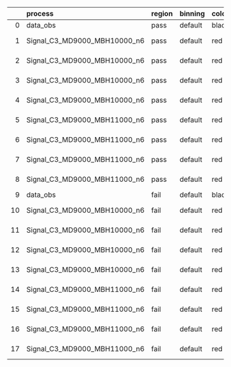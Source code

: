 |    | process                      | region   | binning   | color   | process_type   |   scale | variation   | source_filename                                                       | source_histname    | alias                        | title     |   combine_idx |     lnN |   shapes | syst_type   | direction   | variation_alias   |
|---:|:-----------------------------|:---------|:----------|:--------|:---------------|--------:|:------------|:----------------------------------------------------------------------|:-------------------|:-----------------------------|:----------|--------------:|--------:|---------:|:------------|:------------|:------------------|
|  0 | data_obs                     | pass     | default   | black   | DATA           |       1 | nominal     | ./histograms_for_2DAlphabet_v18//BH_Data.root                         | hpass              | Data                         | Data      |           nan | nan     |      nan | nan         | nan         | nan               |
|  1 | Signal_C3_MD9000_MBH10000_n6 | pass     | default   | red     | SIGNAL         |       1 | lumi        | ./histograms_for_2DAlphabet_v18//BH_Signal_C3_MD9000_MBH10000_n6.root | hpass              | Signal_C3_MD9000_MBH10000_n6 | BH signal |           nan |   1.016 |      nan | lnN         | nan         | nan               |
|  2 | Signal_C3_MD9000_MBH10000_n6 | pass     | default   | red     | SIGNAL         |       1 | SVM         | ./histograms_for_2DAlphabet_v18//BH_Signal_C3_MD9000_MBH10000_n6.root | hpass_SVMsyst_up   | Signal_C3_MD9000_MBH10000_n6 | BH signal |           nan | nan     |        1 | shapes      | Up          | SVMsyst           |
|  3 | Signal_C3_MD9000_MBH10000_n6 | pass     | default   | red     | SIGNAL         |       1 | SVM         | ./histograms_for_2DAlphabet_v18//BH_Signal_C3_MD9000_MBH10000_n6.root | hpass_SVMsyst_down | Signal_C3_MD9000_MBH10000_n6 | BH signal |           nan | nan     |        1 | shapes      | Down        | SVMsyst           |
|  4 | Signal_C3_MD9000_MBH10000_n6 | pass     | default   | red     | SIGNAL         |       1 | nominal     | ./histograms_for_2DAlphabet_v18//BH_Signal_C3_MD9000_MBH10000_n6.root | hpass              | Signal_C3_MD9000_MBH10000_n6 | BH signal |           nan | nan     |      nan | nan         | nan         | nan               |
|  5 | Signal_C3_MD9000_MBH11000_n6 | pass     | default   | red     | SIGNAL         |       1 | lumi        | ./histograms_for_2DAlphabet_v18//BH_Signal_C3_MD9000_MBH11000_n6.root | hpass              | Signal_C3_MD9000_MBH11000_n6 | BH signal |           nan |   1.016 |      nan | lnN         | nan         | nan               |
|  6 | Signal_C3_MD9000_MBH11000_n6 | pass     | default   | red     | SIGNAL         |       1 | SVM         | ./histograms_for_2DAlphabet_v18//BH_Signal_C3_MD9000_MBH11000_n6.root | hpass_SVMsyst_up   | Signal_C3_MD9000_MBH11000_n6 | BH signal |           nan | nan     |        1 | shapes      | Up          | SVMsyst           |
|  7 | Signal_C3_MD9000_MBH11000_n6 | pass     | default   | red     | SIGNAL         |       1 | SVM         | ./histograms_for_2DAlphabet_v18//BH_Signal_C3_MD9000_MBH11000_n6.root | hpass_SVMsyst_down | Signal_C3_MD9000_MBH11000_n6 | BH signal |           nan | nan     |        1 | shapes      | Down        | SVMsyst           |
|  8 | Signal_C3_MD9000_MBH11000_n6 | pass     | default   | red     | SIGNAL         |       1 | nominal     | ./histograms_for_2DAlphabet_v18//BH_Signal_C3_MD9000_MBH11000_n6.root | hpass              | Signal_C3_MD9000_MBH11000_n6 | BH signal |           nan | nan     |      nan | nan         | nan         | nan               |
|  9 | data_obs                     | fail     | default   | black   | DATA           |       1 | nominal     | ./histograms_for_2DAlphabet_v18//BH_Data.root                         | hfail              | Data                         | Data      |           nan | nan     |      nan | nan         | nan         | nan               |
| 10 | Signal_C3_MD9000_MBH10000_n6 | fail     | default   | red     | SIGNAL         |       1 | lumi        | ./histograms_for_2DAlphabet_v18//BH_Signal_C3_MD9000_MBH10000_n6.root | hfail              | Signal_C3_MD9000_MBH10000_n6 | BH signal |           nan |   1.016 |      nan | lnN         | nan         | nan               |
| 11 | Signal_C3_MD9000_MBH10000_n6 | fail     | default   | red     | SIGNAL         |       1 | SVM         | ./histograms_for_2DAlphabet_v18//BH_Signal_C3_MD9000_MBH10000_n6.root | hfail_SVMsyst_up   | Signal_C3_MD9000_MBH10000_n6 | BH signal |           nan | nan     |        1 | shapes      | Up          | SVMsyst           |
| 12 | Signal_C3_MD9000_MBH10000_n6 | fail     | default   | red     | SIGNAL         |       1 | SVM         | ./histograms_for_2DAlphabet_v18//BH_Signal_C3_MD9000_MBH10000_n6.root | hfail_SVMsyst_down | Signal_C3_MD9000_MBH10000_n6 | BH signal |           nan | nan     |        1 | shapes      | Down        | SVMsyst           |
| 13 | Signal_C3_MD9000_MBH10000_n6 | fail     | default   | red     | SIGNAL         |       1 | nominal     | ./histograms_for_2DAlphabet_v18//BH_Signal_C3_MD9000_MBH10000_n6.root | hfail              | Signal_C3_MD9000_MBH10000_n6 | BH signal |           nan | nan     |      nan | nan         | nan         | nan               |
| 14 | Signal_C3_MD9000_MBH11000_n6 | fail     | default   | red     | SIGNAL         |       1 | lumi        | ./histograms_for_2DAlphabet_v18//BH_Signal_C3_MD9000_MBH11000_n6.root | hfail              | Signal_C3_MD9000_MBH11000_n6 | BH signal |           nan |   1.016 |      nan | lnN         | nan         | nan               |
| 15 | Signal_C3_MD9000_MBH11000_n6 | fail     | default   | red     | SIGNAL         |       1 | SVM         | ./histograms_for_2DAlphabet_v18//BH_Signal_C3_MD9000_MBH11000_n6.root | hfail_SVMsyst_up   | Signal_C3_MD9000_MBH11000_n6 | BH signal |           nan | nan     |        1 | shapes      | Up          | SVMsyst           |
| 16 | Signal_C3_MD9000_MBH11000_n6 | fail     | default   | red     | SIGNAL         |       1 | SVM         | ./histograms_for_2DAlphabet_v18//BH_Signal_C3_MD9000_MBH11000_n6.root | hfail_SVMsyst_down | Signal_C3_MD9000_MBH11000_n6 | BH signal |           nan | nan     |        1 | shapes      | Down        | SVMsyst           |
| 17 | Signal_C3_MD9000_MBH11000_n6 | fail     | default   | red     | SIGNAL         |       1 | nominal     | ./histograms_for_2DAlphabet_v18//BH_Signal_C3_MD9000_MBH11000_n6.root | hfail              | Signal_C3_MD9000_MBH11000_n6 | BH signal |           nan | nan     |      nan | nan         | nan         | nan               |